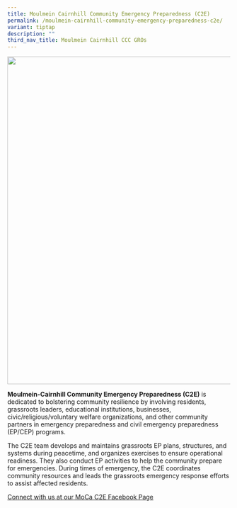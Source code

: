 ```yaml
---
title: Moulmein Cairnhill Community Emergency Preparedness (C2E)
permalink: /moulmein-cairnhill-community-emergency-preparedness-c2e/
variant: tiptap
description: ""
third_nav_title: Moulmein Cairnhill CCC GROs
---
```

<div class="isomer-image-wrapper">
<img style="width: 740px; color: rgb(0, 0, 0); font-family: system-ui, -apple-system, &quot;system-ui&quot;, &quot;Segoe UI&quot;, Roboto, Oxygen, Ubuntu, Cantarell, &quot;Open Sans&quot;, &quot;Helvetica Neue&quot;, sans-serif; font-size: medium; font-style: normal; font-variant-ligatures: normal; font-variant-caps: normal; font-weight: 400; letter-spacing: normal; orphans: 2; text-align: start; text-indent: 0px; text-transform: none; widows: 2; word-spacing: 0px; -webkit-text-stroke-width: 0px; white-space: normal; text-decoration-thickness: initial; text-decoration-style: initial; text-decoration-color: initial;" height="auto" width="100%" src="https://moca.sgp1.cdn.digitaloceanspaces.com/Our%20Communities/61539e3c8c43f554e9fb883e_Moulmein-Cairnhill%2520Community%2520Emergency%2520Preparedness%2520(C2E).webp">
</div>
<p></p>
<p><strong>Moulmein-Cairnhill Community Emergency Preparedness (C2E)</strong> is
dedicated to bolstering community resilience by involving residents, grassroots
leaders, educational institutions, businesses, civic/religious/voluntary
welfare organizations, and other community partners in emergency preparedness
and civil emergency preparedness (EP/CEP) programs.</p>
<p>The C2E team develops and maintains grassroots EP plans, structures, and
systems during peacetime, and organizes exercises to ensure operational
readiness. They also conduct EP activities to help the community prepare
for emergencies. During times of emergency, the C2E coordinates community
resources and leads the grassroots emergency response efforts to assist
affected residents.</p>
<p><a href="https://www.facebook.com/moulmeincairnhillc2e" rel="noopener noreferrer nofollow" target="_blank">Connect with us at our MoCa C2E Facebook Page</a>
</p>
<p></p>